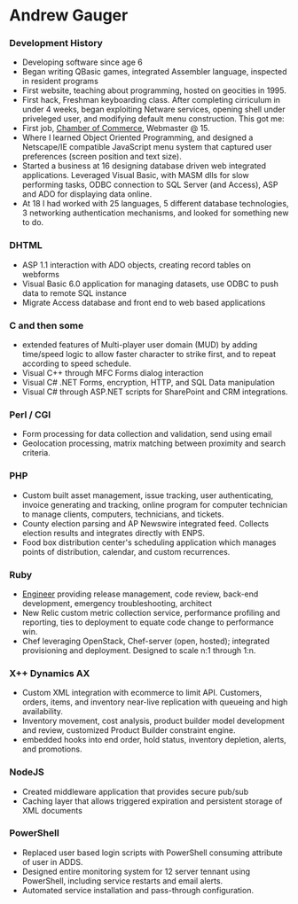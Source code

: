 Andrew Gauger
=============

### Development History
* Developing software since age 6
* Began writing QBasic games, integrated Assembler language, inspected in resident programs
* First website, teaching about programming, hosted on geocities in 1995.  
* First hack, Freshman keyboarding class.  After completing cirriculum in under 4 weeks, began exploiting Netware services, opening shell under priveleged user, and modifying default menu construction.  This got me:
* First job, [Chamber of Commerce](www.havasuchamber.com), Webmaster @ 15.
* Where I learned Object Oriented Programming, and designed a Netscape/IE compatible JavaScript menu system that captured user preferences (screen position and text size).
* Started a business at 16 designing database driven web integrated applications.  Leveraged Visual Basic, with MASM dlls for slow performing tasks, ODBC connection to SQL Server (and Access), ASP and ADO for displaying data online.
* At 18 I had worked with 25 languages, 5 different database technologies, 3 networking authentication mechanisms, and looked for something new to do.

### DHTML
* ASP 1.1 interaction with ADO objects, creating record tables on webforms
* Visual Basic 6.0 application for managing datasets, use ODBC to push data to remote SQL instance
* Migrate Access database and front end to web based applications

### C and then some
* extended features of Multi-player user domain (MUD) by adding time/speed logic to allow faster character to strike first, and to repeat according to speed schedule.
* Visual C++ through MFC Forms dialog interaction
* Visual C# .NET Forms, encryption, HTTP, and SQL Data manipulation
* Visual C# through ASP.NET scripts for SharePoint and CRM integrations.

### Perl / CGI
* Form processing for data collection and validation, send using email
* Geolocation processing, matrix matching between proximity and search criteria.  

### PHP
* Custom built asset management, issue tracking, user authenticating, invoice generating and tracking, online program for computer technician to manage clients, computers, technicians, and tickets.
* County election parsing and AP Newswire integrated feed.  Collects election results and integrates directly with ENPS.
* Food box distribution center's scheduling application which manages points of distribution, calendar, and custom recurrences.

### Ruby
* [Engineer](http://www.rejuvenation.com) providing release management, code review, back-end development, emergency troubleshooting, architect
* New Relic custom metric collection service, performance profiling and reporting, ties to deployment to equate code change to performance win.
* Chef leveraging OpenStack, Chef-server (open, hosted); integrated provisioning and deployment.  Designed to scale n:1 through 1:n.

### X++ Dynamics AX
* Custom XML integration with ecommerce to limit API.  Customers, orders, items, and inventory near-live replication with queueing and high availability.
* Inventory movement, cost analysis, product builder model development and review, customized Product Builder constraint engine.
* embedded hooks into end order, hold status, inventory depletion, alerts, and promotions.

### NodeJS
* Created middleware application that provides secure pub/sub
* Caching layer that allows triggered expiration and persistent storage of XML documents

### PowerShell
* Replaced user based login scripts with PowerShell consuming attribute of user in ADDS.
* Designed entire monitoring system for 12 server tennant using PowerShell, including service restarts and email alerts.
* Automated service installation and pass-through configuration.
